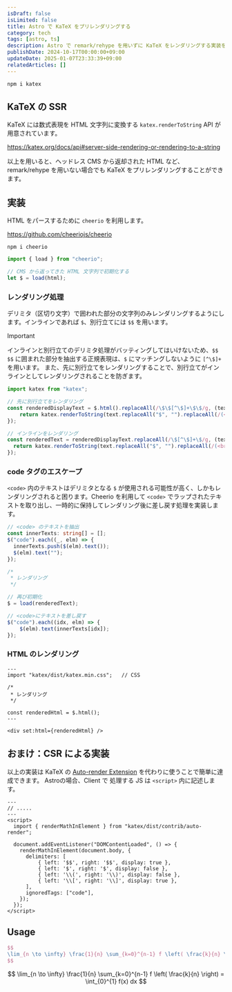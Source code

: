 ```yaml
---
isDraft: false
isLimited: false
title: Astro で KaTeX をプリレンダリングする
category: tech
tags: [astro, ts]
description: Astro で remark/rehype を用いずに KaTeX をレンダリングする実装を行いました。
publishDate: 2024-10-17T00:00:00+09:00
updateDate: 2025-01-07T23:33:39+09:00
relatedArticles: []
---
```


```bash:インストール
npm i katex
```

## KaTeX の SSR

KaTeX には数式表現を HTML 文字列に変換する `katex.renderToString` API が用意されています。

https://katex.org/docs/api#server-side-rendering-or-rendering-to-a-string

以上を用いると、ヘッドレス CMS から返却された HTML など、remark/rehype を用いない場合でも KaTeX をプリレンダリングすることができます。

## 実装

HTML をパースするために `cheerio` を利用します。

https://github.com/cheeriojs/cheerio

```bash:インストール
npm i cheerio
```

```ts
import { load } from "cheerio";

// CMS から返ってきた HTML 文字列で初期化する
let $ = load(html);
```

### レンダリング処理

デリミタ（区切り文字）で囲われた部分の文字列のみレンダリングするようにします。インラインであれば `$`、別行立てには `$$` を用います。

> [!important]
> 
> インラインと別行立てのデリミタ処理がバッティングしてはいけないため、`$$ $$` に囲まれた部分を抽出する正規表現は、`$` にマッチングしないように `[^\$]+` を用います。
> また、先に別行立てをレンダリングすることで、別行立てがインラインとしてレンダリングされることを防ぎます。

```ts
import katex from "katex";

// 先に別行立てをレンダリング
const renderedDisplayText = $.html().replaceAll(/\$\$[^\$]+\$\$/g, (text: string) => {
	return katex.renderToString(text.replaceAll("$", "").replaceAll(/(<br>|<\\br>|<br \/>|&nbsp;|amp;)/g, ""), { output: "html", displayMode: true });
});

// インラインをレンダリング
const renderedText = renderedDisplayText.replaceAll(/\$[^\$]+\$/g, (text: string) => {
  return katex.renderToString(text.replaceAll("$", "").replaceAll(/(<br>|<\\br>|<br \/>|&nbsp;|amp;)/g, ""), { output: "html", displayMode: false });
});
```

### code タグのエスケープ

`<code>` 内のテキストはデリミタとなる `$` が使用される可能性が高く、しかもレンダリングされると困ります。Cheerio を利用して `<code>` でラップされたテキストを取り出し、一時的に保持してレンダリング後に差し戻す処理を実装します。

```ts
// <code> のテキストを抽出
const innerTexts: string[] = [];
$("code").each((_, elm) => {
  innerTexts.push($(elm).text());
  $(elm).text("");
});

/*
 * レンダリング
 */

// 再び初期化
$ = load(renderedText);

// <code>にテキストを差し戻す
$("code").each((idx, elm) => {
	$(elm).text(innerTexts[idx]);
});
```

### HTML のレンダリング

```astro
---
import "katex/dist/katex.min.css";   // CSS

/*
 * レンダリング
 */

const renderedHtml = $.html();
---

<div set:html={renderedHtml} />
```

## おまけ：CSR による実装

以上の実装は KaTeX の [Auto-render Extension](https://katex.org/docs/autorender) を代わりに使うことで簡単に達成できます。
Astroの場合、Client で 処理する JS は `<script>` 内に記述します。

```astro:src/pages/article/[slug].astro
---
// .....
---
<script>
  import { renderMathInElement } from "katex/dist/contrib/auto-render";

  document.addEventListener("DOMContentLoaded", () => {
    renderMathInElement(document.body, {
      delimiters: [
          { left: '$$', right: '$$', display: true },
          { left: '$', right: '$', display: false },
          { left: '\\(', right: '\\)', display: false },
          { left: '\\[', right: '\\]', display: true },
      ],
      ignoredTags: ["code"],
    });
  });
</script>
```

## Usage

```tex
$$
\lim_{n \to \infty} \frac{1}{n} \sum_{k=0}^{n-1} f \left( \frac{k}{n} \right) = \int_{0}^{1} f(x) dx
$$
```

$$
\lim_{n \to \infty} \frac{1}{n} \sum_{k=0}^{n-1} f \left( \frac{k}{n} \right) = \int_{0}^{1} f(x) dx
$$